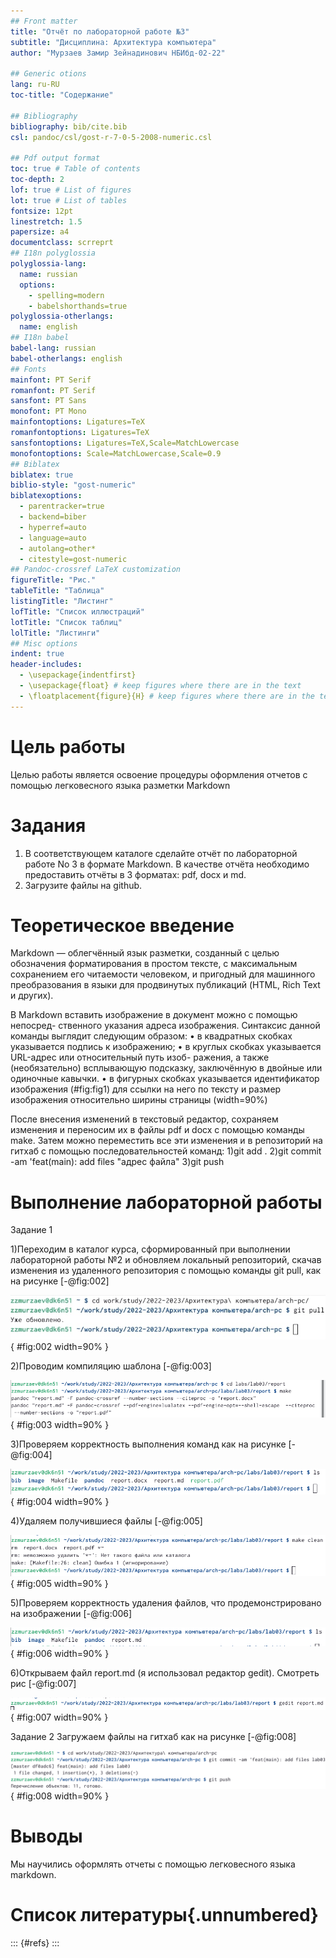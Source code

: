 ```yaml
---
## Front matter
title: "Отчёт по лабораторной работе №3"
subtitle: "Дисциплина: Архитектура компьютера"
author: "Мурзаев Замир Зейнадинович НБИбд-02-22"

## Generic otions
lang: ru-RU
toc-title: "Содержание"

## Bibliography
bibliography: bib/cite.bib
csl: pandoc/csl/gost-r-7-0-5-2008-numeric.csl

## Pdf output format
toc: true # Table of contents
toc-depth: 2
lof: true # List of figures
lot: true # List of tables
fontsize: 12pt
linestretch: 1.5
papersize: a4
documentclass: scrreprt
## I18n polyglossia
polyglossia-lang:
  name: russian
  options:
	- spelling=modern
	- babelshorthands=true
polyglossia-otherlangs:
  name: english
## I18n babel
babel-lang: russian
babel-otherlangs: english
## Fonts
mainfont: PT Serif
romanfont: PT Serif
sansfont: PT Sans
monofont: PT Mono
mainfontoptions: Ligatures=TeX
romanfontoptions: Ligatures=TeX
sansfontoptions: Ligatures=TeX,Scale=MatchLowercase
monofontoptions: Scale=MatchLowercase,Scale=0.9
## Biblatex
biblatex: true
biblio-style: "gost-numeric"
biblatexoptions:
  - parentracker=true
  - backend=biber
  - hyperref=auto
  - language=auto
  - autolang=other*
  - citestyle=gost-numeric
## Pandoc-crossref LaTeX customization
figureTitle: "Рис."
tableTitle: "Таблица"
listingTitle: "Листинг"
lofTitle: "Список иллюстраций"
lotTitle: "Список таблиц"
lolTitle: "Листинги"
## Misc options
indent: true
header-includes:
  - \usepackage{indentfirst}
  - \usepackage{float} # keep figures where there are in the text
  - \floatplacement{figure}{H} # keep figures where there are in the text
---
```


# Цель работы

Целью работы является освоение процедуры оформления отчетов с помощью легковесного языка разметки Markdown


# Задания
1. В соответствующем каталоге сделайте отчёт по лабораторной работе No 3
в формате Markdown. В качестве отчёта необходимо предоставить отчёты
в 3 форматах: pdf, docx и md.
2. Загрузите файлы на github.

# Теоретическое введение

Markdown — облегчённый язык разметки, созданный с целью обозначения форматирования в простом тексте, с максимальным сохранением его читаемости человеком, и пригодный для машинного преобразования в языки для продвинутых публикаций (HTML, Rich Text и других). 

В Markdown вставить изображение в документ можно с помощью непосред-
ственного указания адреса изображения. Синтаксис данной команды выглядит
следующим образом:
• в квадратных скобках указывается подпись к изображению;
• в круглых скобках указывается URL-адрес или относительный путь изоб-
ражения, а также (необязательно) всплывающую подсказку, заключённую
в двойные или одиночные кавычки.
• в фигурных скобках указывается идентификатор изображения (#fig:fig1)
для ссылки на него по тексту и размер изображения относительно ширины
страницы (width=90%)

После внесения изменений в текстовый редактор, сохраняем изменения и переносим их в файлы pdf и docx c помощью команды make. Затем можно переместить все эти изменения и в репозиторий на гитхаб с помощью последовательностей команд: 1)git add . 2)git commit -am 'feat(main): add files "адрес файла" 3)git push

# Выполнение лабораторной работы
Задание 1

1)Переходим в каталог курса, сформированный при выполнении лабораторной работы №2 и обновляем локальный репозиторий, скачав изменения из удаленного репозитория с помощью команды git pull, как на рисунке [-@fig:002]

![извлечениe и загрузки содержимого из удаленного репозитория](image/11.png){ #fig:002 width=90% }

2)Проводим компиляцию шаблона [-@fig:003]

![команда make](image/21.png){ #fig:003 width=90% }

3)Проверяем корректность выполнения команд как на рисунке [-@fig:004]

![командa ls](image/31.png){ #fig:004 width=90% }

4)Удаляем получившиеся файлы [-@fig:005]

![команда make clean](image/41.png){ #fig:005 width=90% }

5)Проверяем корректность удаления файлов, что продемонстрировано на изображении [-@fig:006]

![командa ls](image/51.png){ #fig:006 width=90% }

6)Открываем файл report.md (я использовал редактор gedit). Смотреть рис [-@fig:007]

![подключение текстового редактора](image/61.png){ #fig:007 width=90% }

Задание 2
Загружаем файлы на гитхаб как на рисунке [-@fig:008]

![копирование изменений с помощью привычной последовательности команд](image/71.png){ #fig:008 width=90% }

# Выводы

Мы научились оформлять отчеты с помощью легковесного языка markdown.

# Список литературы{.unnumbered}

::: {#refs}
:::
